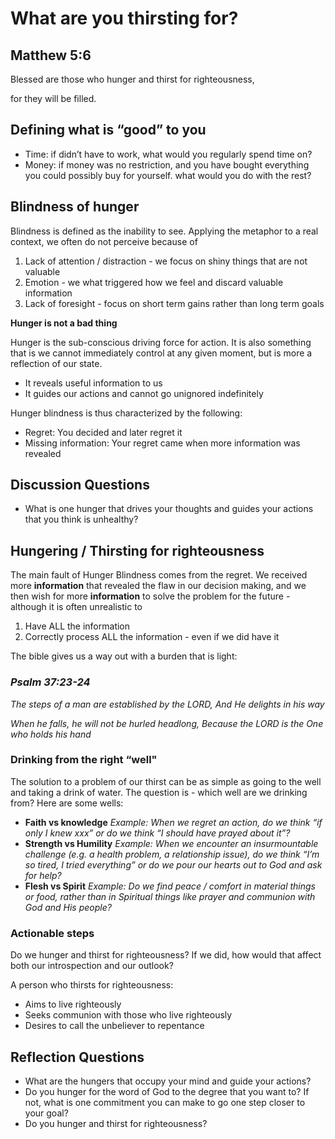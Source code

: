 # What are you thirsting for?

## **Matthew 5:6**

Blessed are those who hunger and thirst for righteousness,

for they will be filled.

## Defining what is “good” to you

- Time: if didn’t have to work, what would you regularly spend time on?
- Money: if money was no restriction, and you have bought everything you could possibly buy for yourself. what would you do with the rest?

## Blindness of hunger

Blindness is defined as the inability to see. Applying the metaphor to a real context, we often do not perceive because of

1. Lack of attention / distraction - we focus on shiny things that are not valuable
2. Emotion - we what triggered how we feel and discard valuable information
3. Lack of foresight - focus on short term gains rather than long term goals

**Hunger is not a bad thing**

Hunger is the sub-conscious driving force for action. It is also something that is we cannot immediately control at any given moment, but is more a reflection of our state.

- It reveals useful information to us
- It guides our actions and cannot go unignored indefinitely

Hunger blindness is thus characterized by the following:

- Regret: You decided and later regret it
- Missing information: Your regret came when more information was revealed

## Discussion Questions

- What is one hunger that drives your thoughts and guides your actions that you think is unhealthy?

## Hungering / Thirsting for righteousness

The main fault of Hunger Blindness comes from the regret. We received more **information** that revealed the flaw in our decision making, and we then wish for more **information** to solve the problem for the future - although it is often unrealistic to

1. Have ALL the information
2. Correctly process ALL the information - even if we did have it

The bible gives us a way out with a burden that is light:

### *Psalm 37:23-24*

*The steps of a man are established by the LORD,
And He delights in his way*

*When he falls, he will not be hurled headlong,
Because the LORD is the One who holds his hand*

### Drinking from the right “well"

The solution to a problem of our thirst can be as simple as going to the well and taking a drink of water. The question is - which well are we drinking from? Here are some wells:

- **Faith vs knowledge**
*Example: When we regret an action, do we think “if only I knew xxx” or do we think “I should have prayed about it”?*
- **Strength vs Humility**
*Example: When we encounter an insurmountable challenge (e.g. a health problem, a relationship issue), do we think “I’m so tired, I tried everything” or do we pour our hearts out to God and ask for help?*
- **Flesh vs Spirit**
*Example: Do we find peace / comfort in material things or food, rather than in Spiritual things like prayer and communion with God and His people?*

### Actionable steps

Do we hunger and thirst for righteousness? If we did, how would that affect both our introspection and our outlook?

A person who thirsts for righteousness:

- Aims to live righteously
- Seeks communion with those who live righteously
- Desires to call the unbeliever to repentance

## Reflection Questions

- What are the hungers that occupy your mind and guide your actions?
- Do you hunger for the word of God to the degree that you want to? If not, what is one commitment you can make to go one step closer to your goal?
- Do you hunger and thirst for righteousness?